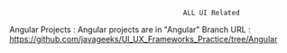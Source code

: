                                                ALL UI Related
Angular Projects :
                  Angular projects are in "Angular" Branch 
                  URL : https://github.com/javageeks/UI_UX_Frameworks_Practice/tree/Angular
